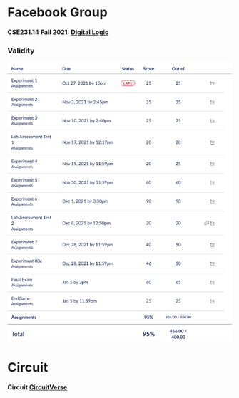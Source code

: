 # Facebook Group

__CSE231.14 Fall 2021: [Digital Logic](https://www.facebook.com/groups/1262494590874256)__

### Validity

![Validity](Lab/Validity/Lab_Marks.png)

# Circuit

__Circuit [CircuitVerse](https://circuitverse.org/simulator/edit/cse231)__